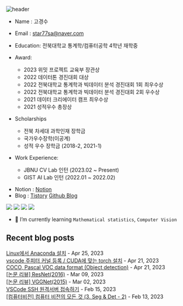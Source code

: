 
![header](https://capsule-render.vercel.app/api?type=waving&color=0000FF&height=250&section=header&text=Kyeongsoo%20Ko&fontColor=FFFFFF&fontSize=70&fontAlign=50)


- Name : 고경수         
- Email : star77sa@naver.com 
- Education: 전북대학교 통계학/컴퓨터공학 4학년 재학중
- Award:
  - 2023 위밋 프로젝트 교육부 장관상
  - 2022 데이터톤 경진대회 대상
  - 2022 전북대학교 통계학과 빅데이터 분석 경진대회 1회 최우수상
  - 2022 전북대학교 통계학과 빅데이터 분석 경진대회 2회 우수상
  - 2021 데이터 크리에이터 캠프 최우수상
  - 2021 성적우수 총장상

- Scholarships
  - 전북 차세대 과학인재 장학금
  - 국가우수장학(이공계)
  - 성적 우수 장학금 (2018-2, 2021-1)

- Work Experience:
  - JBNU CV Lab 인턴 (2023.02 ~ Present)
  - GIST AI Lab 인턴 (2022.01 ~ 2022.02)
<!--  
- 데이터 분석 대회
  |대회|대회명|순위|상위|
  |---|-------|----|----|
  |Dacon|[구내식당 식수 인원 예측 AI 경진대회](https://github.com/star77sa/DACON-The_number_of_diners_in_the_cafeteria_Prediction)|51/481|11%|
-->
- Notion : [Notion](https://ksko.notion.site/)
- Blog : [Tistory](https://ksko0424.tistory.com/)    [Github Blog](https://star77sa.github.io/TIL-Blog/)
<!--
[![solved.ac tier](http://mazassumnida.wtf/api/v2/generate_badge?boj=star77sa)](https://solved.ac/star77sa)
-->

<img src="https://img.shields.io/badge/Python-3776AB?style=flat-square&logo=Python&logoColor=white"/>   <img src="https://img.shields.io/badge/R-276DC3?style=flat-square&logo=R&logoColor=white"/>
<img src="https://img.shields.io/badge/C++-00599C?style=flat-square&logo=C%2B%2B&logoColor=white"/>
<img src="https://img.shields.io/badge/C-A8B9CC?style=flat-square&logo=C&logoColor=white"/>


- 🌱 I’m currently learning `Mathematical statistics`, `Computer Vision`

<!--
[![Hits](https://hits.seeyoufarm.com/api/count/incr/badge.svg?url=https%3A%2F%2Fgithub.com%2Fstar77sa&count_bg=%234100EA&title_bg=%23555555&icon=github.svg&icon_color=%23E7E7E7&title=VIEW&edge_flat=false)](https://hits.seeyoufarm.com)
-->

<!--
**star77sa/star77sa** is a ✨ _special_ ✨ repository because its `README.md` (this file) appears on your GitHub profile.

Here are some ideas to get you started:

- 🔭 I’m currently working on ...
- 🌱 I’m currently learning ...
- 👯 I’m looking to collaborate on ...
- 🤔 I’m looking for help with ...
- 💬 Ask me about ...
- 📫 How to reach me: ...
- 😄 Pronouns: ...
- ⚡ Fun fact: ...
-->

## Recent blog posts
[Linux에서 Anaconda 설치](https://ksko0424.tistory.com/28) - Apr 25, 2023<br>
 [vscode 주피터 커널 등록 / CUDA에 맞는 torch 설치](https://ksko0424.tistory.com/26) - Apr 21, 2023<br>
 [COCO, Pascal VOC data format (Object detection)](https://ksko0424.tistory.com/27) - Apr 21, 2023<br>
 [[논문 리뷰] ResNet(2016)](https://ksko0424.tistory.com/24) - Mar 09, 2023<br>
 [[논문 리뷰] VGGNet(2015)](https://ksko0424.tistory.com/23) - Mar 02, 2023<br>
 [VSCode SSH 원격서버 접속하기](https://ksko0424.tistory.com/18) - Feb 15, 2023<br>
 [[컴퓨터비전] 컴퓨터 비전의 모든 것 (3. Seg & Det - 2)](https://ksko0424.tistory.com/17) - Feb 13, 2023<br>
 
